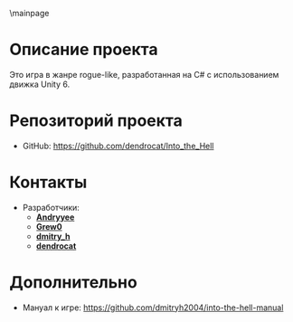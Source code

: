 \mainpage

# Описание проекта

Это игра в жанре rogue-like, разработанная на C# с использованием движка Unity 6.

# Репозиторий проекта

- GitHub: https://github.com/dendrocat/Into_the_Hell

# Контакты

- Разработчики:
  - [**Andryyee**](https://github.com/Andryyee)
  - [**Grew0**](https://github.com/Grew0)
  - [**dmitry_h**](https://github.com/dmitryh2004)
  - [**dendrocat**](https://github.com/dendrocat)

# Дополнительно

- Мануал к игре: https://github.com/dmitryh2004/into-the-hell-manual
